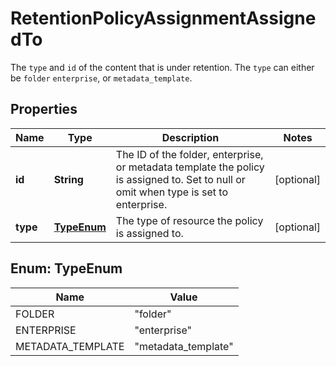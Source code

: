 

# RetentionPolicyAssignmentAssignedTo

The `type` and `id` of the content that is under retention. The `type` can either be `folder` `enterprise`, or `metadata_template`.

## Properties

| Name | Type | Description | Notes |
|------------ | ------------- | ------------- | -------------|
|**id** | **String** | The ID of the folder, enterprise, or metadata template the policy is assigned to. Set to null or omit when type is set to enterprise. |  [optional] |
|**type** | [**TypeEnum**](#TypeEnum) | The type of resource the policy is assigned to. |  [optional] |



## Enum: TypeEnum

| Name | Value |
|---- | -----|
| FOLDER | &quot;folder&quot; |
| ENTERPRISE | &quot;enterprise&quot; |
| METADATA_TEMPLATE | &quot;metadata_template&quot; |




